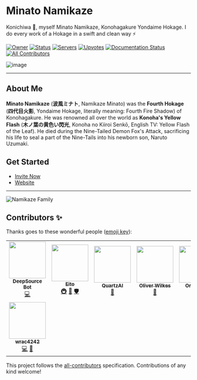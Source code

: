 # **Minato Namikaze**

Konichiwa 👋, myself Minato Namikaze, Konohagakure Yondaime Hokage. I do every work of a Hokage in a swift and clean way ⚡


[![Owner](https://top.gg/api/widget/owner/935242576343224352.svg)](https://top.gg/bot/935242576343224352)
 [![Status](https://top.gg/api/widget/status/935242576343224352.svg)](http://discord.com/users/935242576343224352)  [![Servers](https://top.gg/api/widget/servers/935242576343224352.svg)](https://top.gg/bot/935242576343224352)
 [![Upvotes](https://top.gg/api/widget/upvotes/935242576343224352.svg)](https://top.gg/bot/935242576343224352)
 [![Documentation Status](https://readthedocs.org/projects/minato-namikaze/badge/?version=latest)](https://minato-namikaze.readthedocs.io/en/latest/?badge=latest) <!-- ALL-CONTRIBUTORS-BADGE:START - Do not remove or modify this section -->
[![All Contributors](https://img.shields.io/badge/all_contributors-8-orange.svg?style=flat-square)](#contributors-)
<!-- ALL-CONTRIBUTORS-BADGE:END -->


![image](https://i.imgur.com/FzgLCHM.jpeg)

***

## About Me

**Minato Namikaze** (**波風ミナト**, Namikaze Minato) was the **Fourth Hokage** (**四代目火影**, Yondaime Hokage, literally meaning: Fourth Fire Shadow) of Konohagakure. He was renowned all over the world as **Konoha's Yellow Flash** (**木ノ葉の黄色い閃光**, Konoha no Kiiroi Senkō, English TV: Yellow Flash of the Leaf). He died during the Nine-Tailed Demon Fox's Attack, sacrificing his life to seal a part of the Nine-Tails into his newborn son, Naruto Uzumaki.


## Get Started

- [Invite Now ](https://discord.com/oauth2/authorize?client_id=935242576343224352&permissions=8&redirect_uri=https%3A%2F%2Fminatonamikaze-invites.herokuapp.com%2Finvite&scope=applications.commands%20bot&response_type=code&state=cube12345%3F%2FDiscord%20Bot%20List%20%28Description%29)
- [Website](https://minato-namikaze.rtfd.io)

***

![Namikaze Family](https://minato-namikaze.readthedocs.io/en/latest/assets/banner.jpg)


## Contributors ✨

Thanks goes to these wonderful people ([emoji key](https://allcontributors.org/docs/en/emoji-key)):

<!-- ALL-CONTRIBUTORS-LIST:START - Do not remove or modify this section -->
<!-- prettier-ignore-start -->
<!-- markdownlint-disable -->
<table>
  <tr>
    <td align="center"><a href="https://deepsource.io"><img src="https://avatars.githubusercontent.com/u/60907429?v=4?s=100" width="100px;" alt=""/><br /><sub><b>DeepSource Bot</b></sub></a><br /><a href="https://github.com/The-4th-Hokage/yondaime-hokage/commits?author=deepsourcebot" title="Code">💻</a></td>
    <td align="center"><a href="http://eitozx.github.io"><img src="https://avatars.githubusercontent.com/u/72309146?v=4?s=100" width="100px;" alt=""/><br /><sub><b>Eito</b></sub></a><br /><a href="#infra-EitoZX" title="Infrastructure (Hosting, Build-Tools, etc)">🚇</a> <a href="#design-EitoZX" title="Design">🎨</a> <a href="#security-EitoZX" title="Security">🛡️</a></td>
    <td align="center"><a href="https://github.com/QuartzAl"><img src="https://avatars.githubusercontent.com/u/55610038?v=4?s=100" width="100px;" alt=""/><br /><sub><b>QuartzAl</b></sub></a><br /><a href="#maintenance-QuartzAl" title="Maintenance">🚧</a></td>
    <td align="center"><a href="https://github.com/ooliver1"><img src="https://avatars.githubusercontent.com/u/34910574?v=4?s=100" width="100px;" alt=""/><br /><sub><b>Oliver Wilkes</b></sub></a><br /><a href="#maintenance-ooliver1" title="Maintenance">🚧</a></td>
    <td align="center"><a href="https://dsc.gg/izumi"><img src="https://avatars.githubusercontent.com/u/69662328?v=4?s=100" width="100px;" alt=""/><br /><sub><b>Onii-chan</b></sub></a><br /><a href="#design-Onii-Chan-Discord" title="Design">🎨</a></td>
    <td align="center"><a href="https://github.com/Pagasis"><img src="https://avatars.githubusercontent.com/u/74396469?v=4?s=100" width="100px;" alt=""/><br /><sub><b>Pagasis</b></sub></a><br /><a href="#maintenance-Pagasis" title="Maintenance">🚧</a></td>
    <td align="center"><a href="https://github.com/features/security"><img src="https://avatars.githubusercontent.com/u/27347476?v=4?s=100" width="100px;" alt=""/><br /><sub><b>Dependabot</b></sub></a><br /><a href="#maintenance-dependabot" title="Maintenance">🚧</a></td>
  </tr>
  <tr>
    <td align="center"><a href="https://github.com/wrac4242"><img src="https://avatars.githubusercontent.com/u/42539664?v=4?s=100" width="100px;" alt=""/><br /><sub><b>wrac4242</b></sub></a><br /><a href="https://github.com/The-4th-Hokage/yondaime-hokage/commits?author=wrac4242" title="Code">💻</a> <a href="#ideas-wrac4242" title="Ideas, Planning, & Feedback">🤔</a></td>
  </tr>
</table>

<!-- markdownlint-restore -->
<!-- prettier-ignore-end -->

<!-- ALL-CONTRIBUTORS-LIST:END -->

This project follows the [all-contributors](https://github.com/all-contributors/all-contributors) specification. Contributions of any kind welcome!
